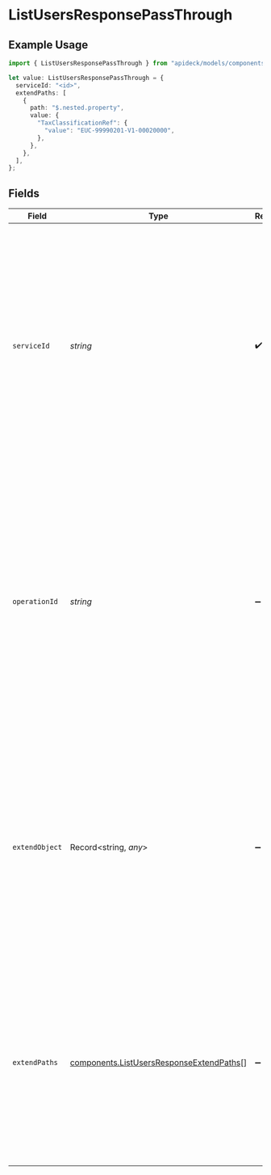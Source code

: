 # ListUsersResponsePassThrough

## Example Usage

```typescript
import { ListUsersResponsePassThrough } from "apideck/models/components";

let value: ListUsersResponsePassThrough = {
  serviceId: "<id>",
  extendPaths: [
    {
      path: "$.nested.property",
      value: {
        "TaxClassificationRef": {
          "value": "EUC-99990201-V1-00020000",
        },
      },
    },
  ],
};
```

## Fields

| Field                                                                                                                                                                                                                                                                                        | Type                                                                                                                                                                                                                                                                                         | Required                                                                                                                                                                                                                                                                                     | Description                                                                                                                                                                                                                                                                                  |
| -------------------------------------------------------------------------------------------------------------------------------------------------------------------------------------------------------------------------------------------------------------------------------------------- | -------------------------------------------------------------------------------------------------------------------------------------------------------------------------------------------------------------------------------------------------------------------------------------------- | -------------------------------------------------------------------------------------------------------------------------------------------------------------------------------------------------------------------------------------------------------------------------------------------- | -------------------------------------------------------------------------------------------------------------------------------------------------------------------------------------------------------------------------------------------------------------------------------------------- |
| `serviceId`                                                                                                                                                                                                                                                                                  | *string*                                                                                                                                                                                                                                                                                     | :heavy_check_mark:                                                                                                                                                                                                                                                                           | A string identifier that specifies the service to which the pass_through data should be applied. This is crucial when dealing with multiple integrations, ensuring that the correct service processes the additional data. It is always required to direct the pass_through data accurately. |
| `operationId`                                                                                                                                                                                                                                                                                | *string*                                                                                                                                                                                                                                                                                     | :heavy_minus_sign:                                                                                                                                                                                                                                                                           | An optional string identifier for a specific workflow operation that the pass_through data should target. This is particularly useful in scenarios where a single API call triggers multiple downstream requests, allowing precise control over which operation receives the data.           |
| `extendObject`                                                                                                                                                                                                                                                                               | Record<string, *any*>                                                                                                                                                                                                                                                                        | :heavy_minus_sign:                                                                                                                                                                                                                                                                           | An object that allows for direct extension with any properties, providing a flexible structure for additional data. This can be used to include custom fields or configurations that are not predefined, adapting the response to specific needs.                                            |
| `extendPaths`                                                                                                                                                                                                                                                                                | [components.ListUsersResponseExtendPaths](../../models/components/listusersresponseextendpaths.md)[]                                                                                                                                                                                         | :heavy_minus_sign:                                                                                                                                                                                                                                                                           | An array of objects designed for structured data modifications via specified paths. This allows developers to apply precise changes or additions to the data structure, facilitating complex integrations or custom workflows.                                                               |